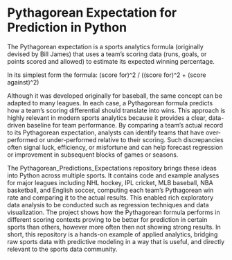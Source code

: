 # Pythagorean Expectation for Prediction in Python

The Pythagorean expectation is a sports analytics formula (originally devised by Bill James) that uses a team’s scoring data (runs, goals, or points scored and allowed) to estimate its expected winning percentage. 

In its simplest form the formula: (score for)^2 / ((score for)^2 + (score against)^2) 

Although it was developed originally for baseball, the same concept can be adapted to many leagues. In each case, a Pythagorean formula predicts how a team’s scoring differential should translate into wins. This approach is highly relevant in modern sports analytics because it provides a clear, data-driven baseline for team performance. By comparing a team’s actual record to its Pythagorean expectation, analysts can identify teams that have over-performed or under-performed relative to their scoring. Such discrepancies often signal luck, efficiency, or misfortune and can help forecast regression or improvement in subsequent blocks of games or seasons. 

The Pythagorean_Predictions_Expectations repository brings these ideas into Python across multiple sports. It contains code and example analyses for major leagues including NHL hockey, IPL cricket, MLB baseball, NBA basketball, and English soccer, computing each team’s Pythagorean win rate and comparing it to the actual results. This enabled rich exploratory data analysis to be conducted such as regression techniques and data visualization. The project shows how the Pythagorean formula performs in different scoring contexts proving to be better for prediction in certain sports than others, however more often then not showing strong results. In short, this repository is a hands-on example of applied analytics, bridging raw sports data with predictive modeling in a way that is useful, and directly relevant to the sports data community.
